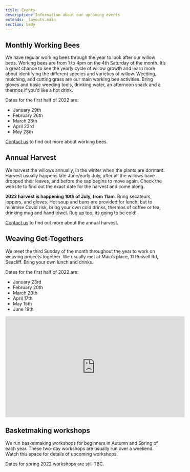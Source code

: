 ```yaml
---
title: Events
description: Information about our upcoming events
extends: _layouts.main
section: body
---
```


## Monthly Working Bees
<x-img src="/assets/img/IMG_20181124_163001906_HDR.jpg" caption="" class="float-right"/>

We have regular working bees through the year to look after our willow beds. Working bees are from 1 to 4pm on the 4th Saturday of the month. It’s a great chance to see the yearly cycle of willow growth and learn more about identifying the different species and varieties of willow. Weeding, mulching, and cutting grass are our main working bee activities. Bring gloves and basic weeding tools, drinking water, an afternoon snack and a thermos if you’d like a hot drink.

<x-img src="/assets/img/IMG_20200530_162358855.jpg" caption="" class="float-right"/>

Dates for the first half of 2022 are:

- January 29th
- February 26th
- March 26th
- April 23rd
- May 28th

[Contact us](/contact) to find out more about working bees. 

## Annual Harvest

<x-img src="/assets/img/IMG_20210626_145245987.jpg" caption="" class="float-right"/>

We harvest the willows annually, in the winter when the plants are dormant. Harvest usually happens late June/early July, after all the willows have dropped their leaves, and before the sap begins to move again. Check the website to find out the exact date for the harvest and come along.

**2022 harvest is happening 10th of July, from 11am**. Bring secateurs, loppers, and gloves. Hot soup and buns are provided for lunch, but to minimise Covid risk, bring your own cold drinks, thermos of coffee or tea, drinking mug and hand towel. Rug up too, its going to be cold!

[Contact us](/contact) to find out more about the annual harvest. 

## Weaving Get-Togethers

<x-img src="/assets/img/IMG_20211121_152957753.jpg" caption="" class="float-right"/>

We meet the third Sunday of the month throughout the year to work on weaving projects together. We usually met at Maia’s place, 11 Russell Rd, Seacliff. Bring your own lunch and drinks.

Dates for the first half of 2022 are:

- January 23rd
- February 20th
- March 20th 
- April 17th 
- May 15th
- June 19th 

<p>
<iframe width="560" height="315" src="https://www.youtube-nocookie.com/embed/8wH5XW9loWI" title="YouTube video player" frameborder="0" allow="accelerometer; autoplay; clipboard-write; encrypted-media; gyroscope; picture-in-picture" allowfullscreen></iframe>
</p>

## Basketmaking workshops

<x-img src="/assets/img/IMG_20211204_155415838.jpg" caption="" class="float-right"/>

We run basketmaking workshops for beginners in Autumn and Spring of each year. These two-day workshops are usually run over a weekend. Watch this space for details of upcoming workshops. 

Dates for spring 2022 workshops are still TBC. 